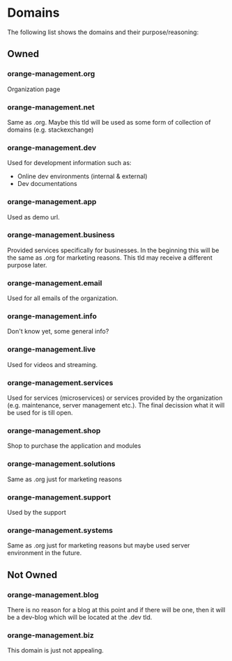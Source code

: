 # Domains

The following list shows the domains and their purpose/reasoning: 

## Owned

### orange-management.org

Organization page

### orange-management.net

Same as .org. Maybe this tld will be used as some form of collection of domains (e.g. stackexchange)

### orange-management.dev

Used for development information such as:

* Online dev environments (internal & external)
* Dev documentations

### orange-management.app

Used as demo url.

### orange-management.business

Provided services specifically for businesses. In the beginning this will be the same as .org for marketing reasons. This tld may receive a different purpose later.

### orange-management.email

Used for all emails of the organization.

### orange-management.info

Don't know yet, some general info?

### orange-management.live

Used for videos and streaming.

### orange-management.services

Used for services (microservices) or services provided by the organization (e.g. maintenance, server management etc.). The final decission what it will be used for is till open.

### orange-management.shop

Shop to purchase the application and modules

### orange-management.solutions

Same as .org just for marketing reasons

### orange-management.support

Used by the support

### orange-management.systems

Same as .org just for marketing reasons but maybe used server environment in the future.

## Not Owned

### orange-management.blog

There is no reason for a blog at this point and if there will be one, then it will be a dev-blog which will be located at the .dev tld.

### orange-management.biz

This domain is just not appealing.
